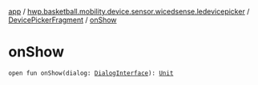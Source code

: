 [app](../../index.md) / [hwp.basketball.mobility.device.sensor.wicedsense.ledevicepicker](../index.md) / [DevicePickerFragment](index.md) / [onShow](.)

# onShow

`open fun onShow(dialog: `[`DialogInterface`](https://developer.android.com/reference/android/content/DialogInterface.html)`): `[`Unit`](https://kotlinlang.org/api/latest/jvm/stdlib/kotlin/-unit/index.html)